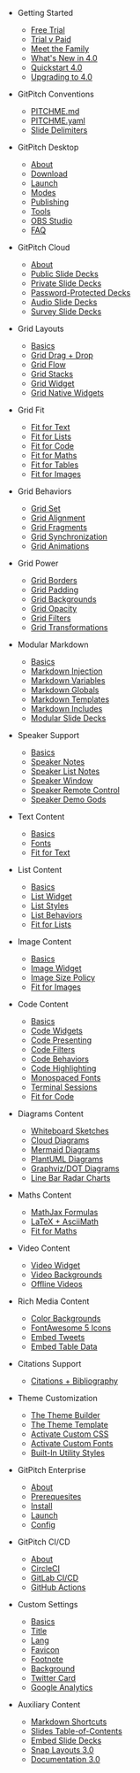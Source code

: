 - Getting Started

  - [Free Trial](free-trial.md)
  - [Trial v Paid](trial-v-paid.md)
  - [Meet the Family](meet-the-family.md)
  - [What's New in 4.0](whats-new-in-40.md)
  - [Quickstart 4.0](quickstart.md)
  - [Upgrading to 4.0](upgrading-to-40.md)

- GitPitch Conventions

  - [PITCHME.md](conventions/pitchme-md.md)
  - [PITCHME.yaml](conventions/pitchme-yaml.md)
  - [Slide Delimiters](conventions/slide-delimiters.md)

- GitPitch Desktop

  - [About](desktop/)
  - [Download](desktop/download.md)
  - [Launch](desktop/launch.md)
  - [Modes](desktop/app-modes.md)
  - [Publishing](desktop/publishing.md)
  - [Tools](desktop/tools.md)
  - [OBS Studio](desktop/obs.md)
  - [FAQ](desktop/faq.md)

- GitPitch Cloud

  - [About](cloud/)
  - [Public Slide Decks](cloud/public-slide-decks.md)
  - [Private Slide Decks](cloud/private-slide-decks.md)
  - [Password-Protected Decks](cloud/password-protected-slide-decks.md)
  - [Audio Slide Decks](cloud/audio-slide-decks.md)
  - [Survey Slide Decks](cloud/survey-slide-decks.md)

- Grid Layouts

  - [Basics](grid-layouts/)
  - [Grid Drag + Drop](grid-layouts/drag-and-drop.md)
  - [Grid Flow](grid-layouts/flow.md)
  - [Grid Stacks](grid-layouts/stacks.md)
  - [Grid Widget](grid-layouts/widget.md)
  - [Grid Native Widgets](grid-layouts/native-widgets.md)
 
- Grid Fit

  - [Fit for Text](grid-layouts/fit-text.md)
  - [Fit for Lists](grid-layouts/fit-lists.md)
  - [Fit for Code](grid-layouts/fit-code.md)
  - [Fit for Maths](grid-layouts/fit-maths.md)
  - [Fit for Tables](grid-layouts/fit-table-data.md)
  - [Fit for Images](grid-layouts/fit-images.md)

- Grid Behaviors

  - [Grid Set](grid-layouts/set.md)
  - [Grid Alignment](grid-layouts/alignment.md)
  - [Grid Fragments](grid-layouts/fragments.md)
  - [Grid Synchronization](grid-layouts/synchronization.md)
  - [Grid Animations](grid-layouts/animations.md)

- Grid Power

  - [Grid Borders](grid-layouts/borders.md)
  - [Grid Padding](grid-layouts/padding.md)
  - [Grid Backgrounds](grid-layouts/backgrounds.md)
  - [Grid Opacity](grid-layouts/opacity.md)
  - [Grid Filters](grid-layouts/filters.md)
  - [Grid Transformations](grid-layouts/transformations.md)

- Modular Markdown

  - [Basics](modular-markdown/)
  - [Markdown Injection](modular-markdown/injection.md)
  - [Markdown Variables](modular-markdown/variables.md)
  - [Markdown Globals](modular-markdown/globals.md)
  - [Markdown Templates](modular-markdown/templates.md)
  - [Markdown Includes](modular-markdown/includes.md)
  - [Modular Slide Decks](modular-markdown/modular-decks.md)

- Speaker Support

  - [Basics](speaker/)
  - [Speaker Notes](speaker/notes.md)
  - [Speaker List Notes](speaker/list-notes.md)
  - [Speaker Window](speaker/window.md)
  - [Speaker Remote Control](speaker/remote-control.md)
  - [Speaker Demo Gods](speaker/demo-gods.md)

- Text Content

  - [Basics](text/basics.md)
  - [Fonts](text/fonts.md)
  - [Fit for Text](grid-layouts/fit-text.md)

- List Content

  - [Basics](lists/basics.md)
  - [List Widget](lists/widget.md)
  - [List Styles](lists/styles.md)
  - [List Behaviors](lists/behaviors.md)
  - [Fit for Lists](grid-layouts/fit-lists.md)

- Image Content

  - [Basics](images/)
  - [Image Widget](images/widget.md)
  - [Image Size Policy](images/size-limits-policy.md)
  - [Fit for Images](grid-layouts/fit-images.md)

- Code Content

  - [Basics](code/)
  - [Code Widgets](code/widgets.md)
  - [Code Presenting](code/presenting.md)
  - [Code Filters](code/filters.md)
  - [Code Behaviors](code/behaviors.md)
  - [Code Highlighting](code/highlighting.md)
  - [Monospaced Fonts](code/monospaced-fonts.md)
  - [Terminal Sessions](code/terminal-sessions.md)
  - [Fit for Code](grid-layouts/fit-code.md)

- Diagrams Content

  - [Whiteboard Sketches](diagrams/whiteboard-sketches.md)
  - [Cloud Diagrams](diagrams/cloud-architecture.md)
  - [Mermaid Diagrams](diagrams/mermaid.md)
  - [PlantUML Diagrams](diagrams/plantuml.md)
  - [Graphviz/DOT Diagrams](diagrams/graphviz.md)
  - [Line Bar Radar Charts](diagrams/charts.md)

- Maths Content

  - [MathJax Formulas](maths/mathjax-formulas.md)
  - [LaTeX + AsciiMath](maths/latex-asciimath.md)
  - [Fit for Maths](grid-layouts/fit-maths.md)

- Video Content

  - [Video Widget](videos/widget.md)
  - [Video Backgrounds](videos/background.md)
  - [Offline Videos](videos/offline.md)

- Rich Media Content

  - [Color Backgrounds](media/color-backgrounds.md)
  - [FontAwesome 5 Icons](media/fontawesome.md)
  - [Embed Tweets](media/tweets.md)
  - [Embed Table Data](media/table-data.md)

- Citations Support

  - [Citations + Bibliography](citations/bibliographies.md)

- Theme Customization

  - [The Theme Builder](theme/builder.md)
  - [The Theme Template](theme/template.md)
  - [Activate Custom CSS](theme/custom-css.md)
  - [Activate Custom Fonts](theme/custom-fonts.md)
  - [Built-In Utility Styles](theme/utility-styles.md)

- GitPitch Enterprise

  - [About](enterprise/)
  - [Prerequesites](enterprise/prerequisites.md)
  - [Install](enterprise/install.md)
  - [Launch](enterprise/launch.md)
  - [Config](enterprise/config.md)

- GitPitch CI/CD

  - [About](cicd/)
  - [CircleCI](cicd/circleci.md)
  - [GitLab CI/CD](cicd/gitlab-cicd.md)
  - [GitHub Actions](cicd/github-actions.md)

- Custom Settings

  - [Basics](/settings/)
  - [Title](/settings/title.md)
  - [Lang](/settings/lang.md)
  - [Favicon](/settings/favicon.md)
  - [Footnote](/settings/footnote.md)
  - [Background](/settings/background.md)
  - [Twitter Card](/settings/twitter-card.md)
  - [Google Analytics](/settings/google-analytics.md)

- Auxiliary Content

  - [Markdown Shortcuts](auxiliary/shortcuts.md)
  - [Slides Table-of-Contents](auxiliary/toc.md)
  - [Embed Slide Decks](auxiliary/embedly.md)
  - [Snap Layouts 3.0](auxiliary/snap-layouts.md)
  - [Documentation 3.0](auxiliary/documentation-30.md)

